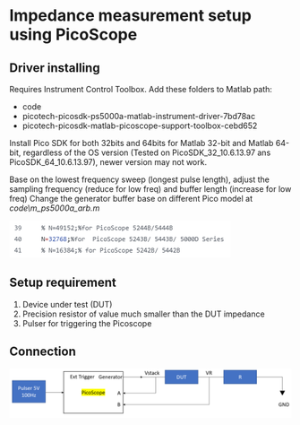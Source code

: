 # Impedance measurement setup using PicoScope

## Driver installing
Requires Instrument Control Toolbox.
Add these folders to Matlab path:
- code
- picotech-picosdk-ps5000a-matlab-instrument-driver-7bd78ac
- picotech-picosdk-matlab-picoscope-support-toolbox-cebd652

Install Pico SDK for both 32bits and 64bits for Matlab 32-bit and Matlab 64-bit, regardless of the OS version (Tested on PicoSDK_32_10.6.13.97 ans PicoSDK_64_10.6.13.97), newer version may not work.

Base on the lowest frequency sweep (longest pulse length), adjust the sampling frequency (reduce for low freq) and buffer length (increase for low freq)
Change the generator buffer base on different Pico model at *code\m_ps5000a_arb.m*

![Connection](/asset/BufferSize.png)


## Setup requirement
1.	Device under test (DUT)
2.	Precision resistor of value much smaller than the DUT impedance
3.	Pulser for triggering the Picoscope

## Connection
 ![Connection](/asset/Connection.png)
